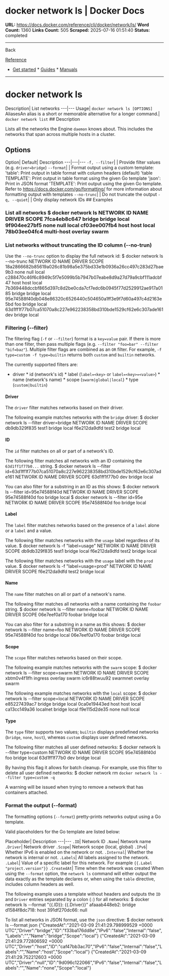 # docker network ls | Docker Docs

**URL:** https://docs.docker.com/reference/cli/docker/network/ls/
**Word Count:** 1360
**Links Count:** 505
**Scraped:** 2025-07-16 01:51:40
**Status:** completed

---

Back

[Reference](https://docs.docker.com/reference/)

  * [Get started](https://docs.docker.com/get-started/)   * [Guides](https://docs.docker.com/guides/)   * [Manuals](https://docs.docker.com/manuals/)

* * *

# docker network ls

Description| List networks   ---|---   Usage| `docker network ls [OPTIONS]`   AliasesAn alias is a short or memorable alternative for a longer command.| `docker network list`      ## Description

Lists all the networks the Engine `daemon` knows about. This includes the networks that span across multiple hosts in a cluster.

## Options

Option| Default| Description   ---|---|---   `-f, --filter`| | Provide filter values \(e.g. `driver=bridge`\)   `--format`| | Format output using a custom template:   'table': Print output in table format with column headers \(default\)   'table TEMPLATE': Print output in table format using the given Go template   'json': Print in JSON format   'TEMPLATE': Print output using the given Go template.   Refer to <https://docs.docker.com/go/formatting/> for more information about formatting output with templates   `--no-trunc`| | Do not truncate the output   `-q, --quiet`| | Only display network IDs      ## Examples

### List all networks               $ docker network ls     NETWORK ID          NAME                DRIVER          SCOPE     7fca4eb8c647        bridge              bridge          local     9f904ee27bf5        none                null            local     cf03ee007fb4        host                host            local     78b03ee04fc4        multi-host          overlay         swarm     

### List networks without truncating the ID column \(--no-trun\)

Use the `--no-trunc` option to display the full network id:               $ docker network ls --no-trunc     NETWORK ID                                                         NAME                DRIVER           SCOPE     18a2866682b85619a026c81b98a5e375bd33e1b0936a26cc497c283d27bae9b3   none                null             local     c288470c46f6c8949c5f7e5099b5b7947b07eabe8d9a27d79a9cbf111adcbf47   host                host             local     7b369448dccbf865d397c8d2be0cda7cf7edc6b0945f77d2529912ae917a0185   bridge              bridge           local     95e74588f40db048e86320c6526440c504650a1ff3e9f7d60a497c4d2163e5bd   foo                 bridge           local     63d1ff1f77b07ca51070a8c227e962238358bd310bde1529cf62e6c307ade161   dev                 bridge           local     

### Filtering \(--filter\)

The filtering flag \(`-f` or `--filter`\) format is a `key=value` pair. If there is more than one filter, then pass multiple flags \(e.g. `--filter "foo=bar" --filter "bif=baz"`\). Multiple filter flags are combined as an `OR` filter. For example, `-f type=custom -f type=builtin` returns both `custom` and `builtin` networks.

The currently supported filters are:

  * driver   * id \(network's id\)   * label \(`label=<key>` or `label=<key>=<value>`\)   * name \(network's name\)   * scope \(`swarm|global|local`\)   * type \(`custom|builtin`\)

#### Driver

The `driver` filter matches networks based on their driver.

The following example matches networks with the `bridge` driver:               $ docker network ls --filter driver=bridge     NETWORK ID          NAME                DRIVER            SCOPE     db9db329f835        test1               bridge            local     f6e212da9dfd        test2               bridge            local     

#### ID

The `id` filter matches on all or part of a network's ID.

The following filter matches all networks with an ID containing the `63d1ff1f77b0...` string.               $ docker network ls --filter id=63d1ff1f77b07ca51070a8c227e962238358bd310bde1529cf62e6c307ade161     NETWORK ID          NAME                DRIVER           SCOPE     63d1ff1f77b0        dev                 bridge           local     

You can also filter for a substring in an ID as this shows:               $ docker network ls --filter id=95e74588f40d     NETWORK ID          NAME                DRIVER          SCOPE     95e74588f40d        foo                 bridge          local          $ docker network ls --filter id=95e     NETWORK ID          NAME                DRIVER          SCOPE     95e74588f40d        foo                 bridge          local     

#### Label

The `label` filter matches networks based on the presence of a `label` alone or a `label` and a value.

The following filter matches networks with the `usage` label regardless of its value.               $ docker network ls -f "label=usage"     NETWORK ID          NAME                DRIVER         SCOPE     db9db329f835        test1               bridge         local     f6e212da9dfd        test2               bridge         local     

The following filter matches networks with the `usage` label with the `prod` value.               $ docker network ls -f "label=usage=prod"     NETWORK ID          NAME                DRIVER        SCOPE     f6e212da9dfd        test2               bridge        local     

#### Name

The `name` filter matches on all or part of a network's name.

The following filter matches all networks with a name containing the `foobar` string.               $ docker network ls --filter name=foobar     NETWORK ID          NAME                DRIVER       SCOPE     06e7eef0a170        foobar              bridge       local     

You can also filter for a substring in a name as this shows:               $ docker network ls --filter name=foo     NETWORK ID          NAME                DRIVER       SCOPE     95e74588f40d        foo                 bridge       local     06e7eef0a170        foobar              bridge       local     

#### Scope

The `scope` filter matches networks based on their scope.

The following example matches networks with the `swarm` scope:               $ docker network ls --filter scope=swarm     NETWORK ID          NAME                DRIVER              SCOPE     xbtm0v4f1lfh        ingress             overlay             swarm     ic6r88twuu92        swarmnet            overlay             swarm     

The following example matches networks with the `local` scope:               $ docker network ls --filter scope=local     NETWORK ID          NAME                DRIVER              SCOPE     e85227439ac7        bridge              bridge              local     0ca0e19443ed        host                host                local     ca13cc149a36        localnet            bridge              local     f9e115d2de35        none                null                local     

#### Type

The `type` filter supports two values; `builtin` displays predefined networks \(`bridge`, `none`, `host`\), whereas `custom` displays user defined networks.

The following filter matches all user defined networks:               $ docker network ls --filter type=custom     NETWORK ID          NAME                DRIVER       SCOPE     95e74588f40d        foo                 bridge       local     63d1ff1f77b0        dev                 bridge       local     

By having this flag it allows for batch cleanup. For example, use this filter to delete all user defined networks:               $ docker network rm `docker network ls --filter type=custom -q`     

A warning will be issued when trying to remove a network that has containers attached.

### Format the output \(--format\)

The formatting options \(`--format`\) pretty-prints networks output using a Go template.

Valid placeholders for the Go template are listed below:

Placeholder| Description   ---|---   `.ID`| Network ID   `.Name`| Network name   `.Driver`| Network driver   `.Scope`| Network scope \(local, global\)   `.IPv6`| Whether IPv6 is enabled on the network or not.   `.Internal`| Whether the network is internal or not.   `.Labels`| All labels assigned to the network.   `.Label`| Value of a specific label for this network. For example `{{.Label "project.version"}}`   `.CreatedAt`| Time when the network was created      When using the `--format` option, the `network ls` command will either output the data exactly as the template declares or, when using the `table` directive, includes column headers as well.

The following example uses a template without headers and outputs the `ID` and `Driver` entries separated by a colon \(`:`\) for all networks:               $ docker network ls --format "{{.ID}}: {{.Driver}}"     afaaab448eb2: bridge     d1584f8dc718: host     391df270dc66: null     

To list all networks in JSON format, use the `json` directive:               $ docker network ls --format json     {"CreatedAt":"2021-03-09 21:41:29.798999529 +0000 UTC","Driver":"bridge","ID":"f33ba176dd8e","IPv6":"false","Internal":"false","Labels":"","Name":"bridge","Scope":"local"}     {"CreatedAt":"2021-03-09 21:41:29.772806592 +0000 UTC","Driver":"host","ID":"caf47bb3ac70","IPv6":"false","Internal":"false","Labels":"","Name":"host","Scope":"local"}     {"CreatedAt":"2021-03-09 21:41:29.752212603 +0000 UTC","Driver":"null","ID":"9d096c122066","IPv6":"false","Internal":"false","Labels":"","Name":"none","Scope":"local"}
